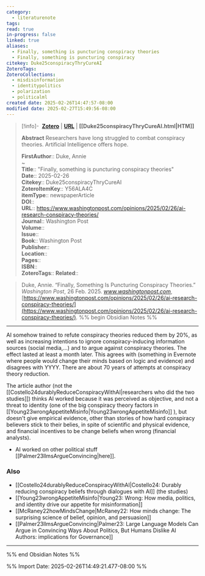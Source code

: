 ```yaml
---
category:
  - literaturenote
tags: 
read: true
in-progress: false
linked: true
aliases:
  - Finally, something is puncturing conspiracy theories
  - Finally, something is puncturing conspiracy
citekey: Duke25conspiracyThryCureAI
ZoteroTags: 
ZoteroCollections:
  - misdisinformation
  - identitypolitics
  - polarization
  - politicalml
created date: 2025-02-26T14:47:57-08:00
modified date: 2025-02-27T15:49:56-08:00
---
```


> [!info]- &nbsp;[**Zotero**](zotero://select/library/items/Y56ALA4C)   | [**URL**](https://www.washingtonpost.com/opinions/2025/02/26/ai-research-conspiracy-theories/) | **[[Duke25conspiracyThryCureAI.html|HTM]]**
>
> 
> **Abstract**
> Researchers have long struggled to combat conspiracy theories. Artificial Intelligence offers hope.
> 
> 
> **FirstAuthor**:: Duke, Annie  
~    
> **Title**:: "Finally, something is puncturing conspiracy theories"  
> **Date**:: 2025-02-26  
> **Citekey**:: Duke25conspiracyThryCureAI  
> **ZoteroItemKey**:: Y56ALA4C  
> **itemType**:: newspaperArticle  
> **DOI**::   
> **URL**:: https://www.washingtonpost.com/opinions/2025/02/26/ai-research-conspiracy-theories/  
> **Journal**:: Washington Post  
> **Volume**::   
> **Issue**::   
> **Book**:: Washington Post  
> **Publisher**::   
> **Location**::    
> **Pages**::   
> **ISBN**::   
> **ZoteroTags**:: 
> **Related**:: 

> Duke, Annie. “Finally, Something Is Puncturing Conspiracy Theories.” _Washington Post_, 26 Feb. 2025. _www.washingtonpost.com_, [https://www.washingtonpost.com/opinions/2025/02/26/ai-research-conspiracy-theories/](https://www.washingtonpost.com/opinions/2025/02/26/ai-research-conspiracy-theories/).
%% begin Obsidian Notes %%
___

AI somehow trained to refute conspiracy theories reduced them by 20%, as well as increasing intentions to ignore conspiracy-inducing information sources (social media,...) and to argue against conspiracy theories.  The effect lasted at least a month later.  This agrees with (something in Evernote where people would change their minds based on logic and evidence) and disagrees with YYYY.  There are about 70 years of attempts at conspiracy theory reduction.

The article author (not the [[Costello24durablyReduceConspiracyWithAI|researchers who did the two studies]]) thinks AI worked because it was perceived as objective, and not a threat to identity (one of the big conspiracy theory factors in [[Young23wrongAppetiteMisinfo|Young23wrongAppetiteMisinfo]] ), but doesn't give empirical evidence, other than stories of how hard conspiracy believers stick to their belies, in spite of scientific and physical evidence, and financial incentives to be change beliefs when wrong (financial analysts).  

- AI worked on other political stuff [[Palmer23llmsArgueConvincing|here]].
### Also
- [[Costello24durablyReduceConspiracyWithAI|Costello24: Durably reducing conspiracy beliefs through dialogues with AI]] (the studies)
- [[Young23wrongAppetiteMisinfo|Young23: Wrong: How media, politics, and identity drive our appetite for misinformation]] 
- [[McRaney22howMindsChange|McRaney22: How minds change: The surprising science of belief, opinion, and persuasion]] 
- [[Palmer23llmsArgueConvincing|Palmer23: Large Language Models Can Argue in Convincing Ways About Politics, But Humans Dislike AI Authors: implications for Governance]] 
___
%% end Obsidian Notes %%


%% Import Date: 2025-02-26T14:49:21.477-08:00 %%
